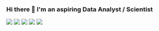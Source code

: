 ### Hi there 👋 I'm an aspiring Data Analyst / Scientist

![](https://img.shields.io/badge/Python-Programming-blue) 
![](https://img.shields.io/badge/NumPy-Scientific%20Computing-9cf)
![](https://img.shields.io/badge/Pandas-Data%20Analysis-9cf) 
![](https://img.shields.io/badge/scikit--learn-Machine%20Learning-orange)
![](https://img.shields.io/badge/Stata-Statistical%20Software-lightgrey)

